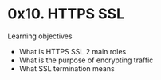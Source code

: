 # 0x10. HTTPS SSL

Learning objectives
* What is HTTPS SSL 2 main roles
* What is the purpose of encrypting traffic
* What SSL termination means
